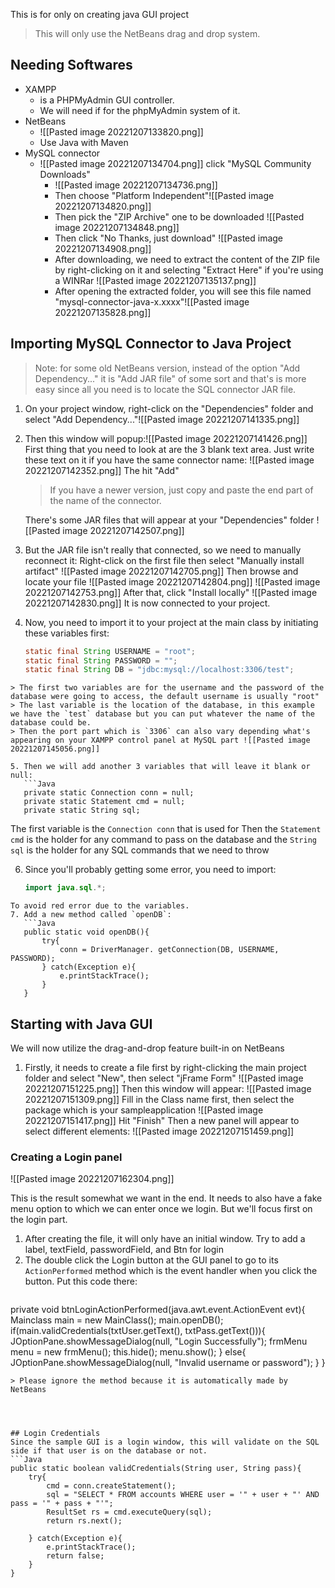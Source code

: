 This is for only on creating java GUI project
> This will only use the NetBeans drag and drop system.

## Needing Softwares
- XAMPP
	- is a PHPMyAdmin GUI controller.
	- We will need if for the phpMyAdmin system of it.
- NetBeans
	- ![[Pasted image 20221207133820.png]]
	- Use Java with Maven
- MySQL connector
	- ![[Pasted image 20221207134704.png]]
	  click "MySQL Community Downloads"
	  - ![[Pasted image 20221207134736.png]]
	  - Then choose "Platform Independent"![[Pasted image 20221207134820.png]]
	  - Then pick the "ZIP Archive" one to be downloaded ![[Pasted image 20221207134848.png]]
	  - Then click "No Thanks, just download" ![[Pasted image 20221207134908.png]]
	  - After downloading, we need to extract the content of the ZIP file by right-clicking on it and selecting "Extract Here" if you're using a WINRar ![[Pasted image 20221207135137.png]]
	  - After opening the extracted folder, you will see this file named "mysql-connector-java-x.xxxx"![[Pasted image 20221207135828.png]]

## Importing MySQL Connector to Java Project
> Note: for some old NetBeans version, instead of the option "Add Dependency..." it is "Add JAR file" of some sort and that's is more easy since all you need is to locate the SQL connector JAR file.

1. On your project window, right-click on the "Dependencies" folder and select "Add Dependency..."![[Pasted image 20221207141335.png]]
2. Then this window will popup:![[Pasted image 20221207141426.png]]
   First thing that you need to look at are the 3 blank text area. Just write these text on it if you have the same connector name: ![[Pasted image 20221207142352.png]]
   The hit "Add"
   > If you have a newer version, just copy and paste the end part of the name of the connector.
   
   There's some JAR files that will appear at your "Dependencies" folder   ![[Pasted image 20221207142507.png]]
3. But the JAR file isn't really that connected, so we need to manually reconnect it: Right-click on the first file then select "Manually install artifact" ![[Pasted image 20221207142705.png]]
   Then browse and locate your file ![[Pasted image 20221207142804.png]] ![[Pasted image 20221207142753.png]]
   After that, click "Install locally" ![[Pasted image 20221207142830.png]]
   It is now connected to your project.
4. Now, you need to import it to your project at the main class by initiating these variables first:
   ```Java
   static final String USERNAME = "root";
   static final String PASSWORD = "";
   static final String DB = "jdbc:mysql://localhost:3306/test";
   
```
> The first two variables are for the username and the password of the database were going to access, the default username is usually "root"
> The last variable is the location of the database, in this example we have the `test` database but you can put whatever the name of the database could be.
> Then the port part which is `3306` can also vary depending what's appearing on your XAMPP control panel at MySQL part ![[Pasted image 20221207145056.png]]

5. Then we will add another 3 variables that will leave it blank or null:
   ```Java
   private static Connection conn = null;
   private static Statement cmd = null;
   private static String sql;
```
The first variable is the `Connection conn` that is used for 
Then the `Statement cmd` is the holder for any command to pass on the database
and the `String sql` is the holder for any SQL commands that we need to throw

6. Since you'll probably getting some error, you need to import:
   ```Java
   import java.sql.*;
```
To avoid red error due to the variables.
7. Add a new method called `openDB`:
   ```Java
   public static void openDB(){
	   try{
		   conn = DriverManager. getConnection(DB, USERNAME, PASSWORD);
	   } catch(Exception e){
		   e.printStackTrace();
	   }
   }
```

## Starting with Java GUI
We will now utilize the drag-and-drop  feature built-in on NetBeans
1. Firstly, it needs to create a file first by right-clicking the main project folder and select "New", then select "jFrame Form"
    ![[Pasted image 20221207151225.png]]
    Then this window will appear: ![[Pasted image 20221207151309.png]]
    Fill in the Class name first, then select the package which is your sampleapplication
    ![[Pasted image 20221207151417.png]]
    Hit "Finish"
    Then a new panel will appear to select different elements: ![[Pasted image 20221207151459.png]]


### Creating a Login panel
![[Pasted image 20221207162304.png]]

This is the result somewhat we want in the end. It needs to also have a fake menu option to which we can enter once we login. But we'll focus first on the login part.

1. After creating the file, it will only have an initial window. Try to add a label, textField, passwordField, and Btn for login
2. The double click the Login button at the GUI panel to go to its `ActionPerformed` method which is the event handler when you click the button. Put this code there:
   ```Java
private void btnLoginActionPerformed(java.awt.event.ActionEvent evt){
	Mainclass main = new MainClass();
	main.openDB();
	if(main.validCredentials(txtUser.getText(), txtPass.getText())){
		JOptionPane.showMessageDialog(null, "Login Successfully");
		frmMenu menu = new frmMenu();
		this.hide();
		menu.show();
	} else{
		JOptionPane.showMessageDialog(null, "Invalid username or password");
	}
}   
```
> Please ignore the method because it is automatically made by NetBeans



   
## Login Credentials
Since the sample GUI is a login window, this will validate on the SQL side if that user is on the database or not.
```Java
public static boolean validCredentials(String user, String pass){
	try{
		cmd = conn.createStatement();
		sql = "SELECT * FROM accounts WHERE user = '" + user + "' AND pass = '" + pass + "'";
		ResultSet rs = cmd.executeQuery(sql);
		return rs.next();
		
	} catch(Exception e){
		e.printStackTrace();
		return false;
	}
}
```